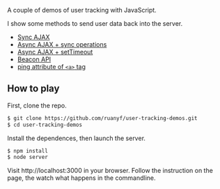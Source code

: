 A couple of demos of user tracking with JavaScript.

I show some methods to send user data back into the server.

- [Sync AJAX](demos/sync.html)
- [Async AJAX + sync operations](demos/loop.html)
- [Async AJAX + setTimeout](demos/settimeout.html)
- [Beacon API](demos/beacon.html)
- [ping attribute of `<a>` tag](demos/ping.html)

## How to play

First, clone the repo.

```bash
$ git clone https://github.com/ruanyf/user-tracking-demos.git
$ cd user-tracking-demos
```

Install the dependences, then launch the server.

```bash
$ npm install
$ node server
```

Visit http://localhost:3000 in your browser. Follow the instruction on the page, the watch what happens in the commandline.
